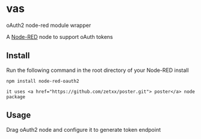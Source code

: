 vas
===

oAuth2 node-red module wrapper

A <a href="http://nodered.org" target="_new">Node-RED</a> node to support oAuth tokens

Install
-------

Run the following command in the root directory of your Node-RED install

    npm install node-red-oauth2

    it uses <a href="https://github.com/zetxx/poster.git"> poster</a> node package


Usage
-----

Drag oAuth2 node and configure it to generate token endpoint
